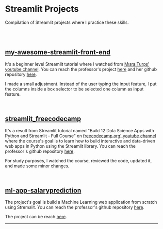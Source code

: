 # Streamlit Projects

Compilation of Streamlit projects where I practice these skills.

<br>

<br>



## [my-awesome-streamlit-front-end](my-awesome-streamlit-front-end)
It's a beginner level Streamlit tutorial where I watched from [Mısra Turps’ youtube channel](https://www.youtube.com/watch?v=-IM3531b1XU&list=PLM8lYG2MzHmTATqBUZCQW9w816ndU0xHc). You can reach the professor's project [here](https://share.streamlit.io/misraturp/my-awesome-streamlit-front-end/main.py) and her github repository [here](https://github.com/misraturp/my-awesome-streamlit-front-end).

I made a small adjustment. Instead of the user typing the input feature, I put the columns inside a box selector to be selected one column as input feature.

<br>

## [streamlit_freecodecamp](streamlit_freecodecamp)

It's a result from Streamlit tutorial named "Build 12 Data Science Apps with Python and Streamlit - Full Course" on  [freecodecamp.org' youtube channel](https://www.youtube.com/watch?v=JwSS70SZdyM&t=841s) where the course's goal is to learn how to build interactive and data-driven web apps in Python using the Streamlit library. You can reach the professor's github repository [here](https://github.com/dataprofessor/streamlit_freecodecamp).

For study purposes, I watched the course, reviewed the code, updated it, and made some minor changes.

<br>

## [ml-app-salaryprediction](ml-app-salaryprediction)

The project's goal is build a Machine Learning web application from scratch using Stremalit. You can reach the professor's github repository [here](https://github.com/python-engineer/ml-app-salaryprediction).

The project can be reach [here](https://share.streamlit.io/andradecmatheus/streamlit/main/ml-app-salaryprediction/app.pyhttps://share.streamlit.io/andradecmatheus/streamlit/main/ml-app-salaryprediction/app.py).

-----



